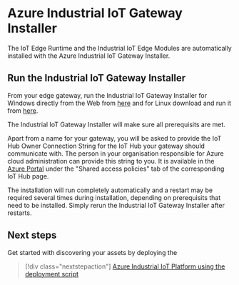 
# Azure Industrial IoT Gateway Installer

The IoT Edge Runtime and the Industrial IoT Edge Modules are automatically installed with the Azure Industrial IoT Gateway Installer.

## Run the Industrial IoT Gateway Installer

From your edge gateway, run the Industrial IoT Gateway Installer for Windows directly from the Web from [here](https://github.com/Azure/Industrial-IoT-Gateway-Installer/raw/master/Releases/Windows/setup.exe) and for Linux download and run it from [here](https://github.com/Azure/Industrial-IoT-Gateway-Installer/raw/master/Releases/Linux.zip).

The Industrial IoT Gateway Installer will make sure all prerequisits are met.

Apart from a name for your gateway, you will be asked to provide the IoT Hub Owner Connection String for the IoT Hub your gateway should communicate with. The person in your organisation responsible for Azure cloud administration can provide this string to you. It is available in the [Azure Portal](portal.azure.com) under the "Shared access policies" tab of the corresponding IoT Hub page.

The installation will run completely automatically and a restart may be required several times during installation, depending on prerequisits that need to be installed. Simply rerun the Industrial IoT Gateway Installer after restarts.

## Next steps

Get started with discovering your assets by deploying the
> [!div class="nextstepaction"]
> [Azure Industrial IoT Platform using the deployment script](../deploy/howto-deploy-all-in-one.md)